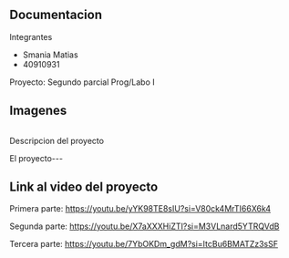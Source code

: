 Documentacion
----------------------------

Integrantes

- Smania Matias
- 40910931

Proyecto: Segundo parcial Prog/Labo I


Imagenes
----------------------------
![]()

Descripcion del proyecto

El proyecto---


Link al video del proyecto
----------------------------

Primera parte: https://youtu.be/yYK98TE8sIU?si=V80ck4MrTI66X6k4

Segunda parte: https://youtu.be/X7aXXXHiZTI?si=M3VLnard5YTRQVdB

Tercera parte: https://youtu.be/7YbOKDm_gdM?si=ItcBu6BMATZz3sSF
